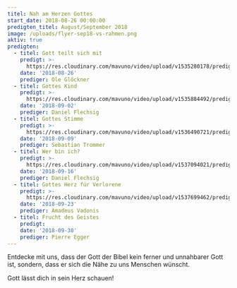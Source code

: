 ```yaml
---
titel: Nah am Herzen Gottes
start_date: 2018-08-26 00:00:00
predigten_titel: August/September 2018
image: /uploads/flyer-sep18-vs-rahmen.png
aktiv: true
predigten:
  - titel: Gott teilt sich mit
    predigt: >-
      https://res.cloudinary.com/mavuno/video/upload/v1535280178/predigten/%20Nah%20an%20Gottes%20Herz/20180826_Predigt_Gloeckner_Nah_an_Gottes_Herz_01.mp3
    date: '2018-08-26'
    prediger: Ole Glöckner
  - titel: Gottes Kind
    predigt: >-
      https://res.cloudinary.com/mavuno/video/upload/v1535884492/predigten/%20Nah%20an%20Gottes%20Herz/20180902_Predigt_Flechsig_Nah_an_Gottes_Herz_02.mp3
    date: '2018-09-02'
    prediger: Daniel Flechsig
  - titel: Gottes Stimme
    predigt: >-
      https://res.cloudinary.com/mavuno/video/upload/v1536490721/predigten/%20Nah%20an%20Gottes%20Herz/20180909_Predigt_Trommer_Nah_an_Gottes_Herz_03.mp3
    date: '2018-09-09'
    prediger: Sebastian Trommer
  - titel: Wer bin ich?
    predigt: >-
      https://res.cloudinary.com/mavuno/video/upload/v1537094021/predigten/%20Nah%20an%20Gottes%20Herz/20180916_Predigt_Flechsig_Nah_an_Gottes_Herz_04.mp3
    date: '2018-09-16'
    prediger: Daniel Flechsig
  - titel: Gottes Herz für Verlorene
    predigt: >-
      https://res.cloudinary.com/mavuno/video/upload/v1537699462/predigten/%20Nah%20an%20Gottes%20Herz/20180923_Predigt_Vadonis_Nah_an_Gottes_Herz_05.mp3
    date: '2018-09-23'
    prediger: Amadeus Vadonis
  - titel: Frucht des Geistes
    predigt:
    date: '2018-09-30'
    prediger: Pierre Egger
---
```


Entdecke mit uns, dass der Gott der Bibel kein ferner und unnahbarer Gott ist, sondern, dass er sich die Nähe zu uns Menschen wünscht.

Gott lässt dich in sein Herz schauen!
